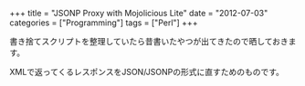 +++
title = "JSONP Proxy with Mojolicious Lite"
date = "2012-07-03"
categories = ["Programming"]
tags = ["Perl"]
+++

書き捨てスクリプトを整理していたら昔書いたやつが出てきたので晒しておきます。

XMLで返ってくるレスポンスをJSON/JSONPの形式に直すためのものです。

<!--more-->



